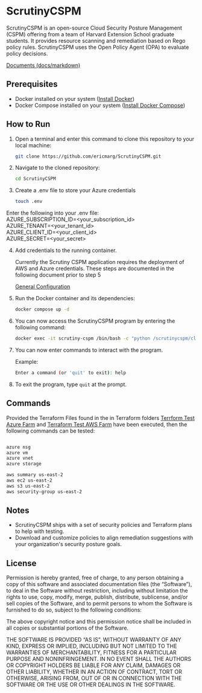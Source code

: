 

# ScrutinyCSPM
ScrutinyCSPM is an open-source Cloud Security Posture Management (CSPM) offering from a team of Harvard Extension School graduate students. 
It provides resource scanning and remediation based on Rego policy rules. ScrutinyCSPM uses the Open Policy Agent (OPA) to evaluate policy decisions.

[Documents (docs/markdown)](docs/markdown/)

## Prerequisites

- Docker installed on your system ([Install Docker](https://docs.docker.com/get-docker/))
- Docker Compose installed on your system ([Install Docker Compose](https://docs.docker.com/compose/install/))

## How to Run

1. Open a terminal and enter this command to clone this repository to your local machine:

   ```bash
   git clone https://github.com/ericmarg/ScrutinyCSPM.git
   ```

2. Navigate to the cloned repository:

   ```bash
   cd ScrutinyCSPM
   ```

3. Create a .env file to store your Azure credentials        
   ```bash
   touch .env
   ```
Enter the following into your .env file:    \
   AZURE_SUBSCRIPTION_ID=<your_subscription_id>\
   AZURE_TENANT=<your_tenant_id>\
   AZURE_CLIENT_ID=<your_client_id>\
   AZURE_SECRET=<your_secret>


4. Add credentials to the running container.

   Currently the Scrutiny CSPM application requires the deployment of AWS and Azure credentials.  These steps are documented in the following document prior to step 5

   [General Configuration](General_Configuration.MD)

5. Run the Docker container and its dependencies:

   ```bash
   docker compose up -d
   ```

6. You can now access the ScrutinyCSPM program by entering the following command:

   ```bash
   docker exec -it scrutiny-cspm /bin/bash -c "python /scrutinycspm/cli/main.py"
   ```

7. You can now enter commands to interact with the program.
   
   Example:
   
   ```bash
   Enter a command (or 'quit' to exit): help
   ```

8. To exit the program, type `quit` at the prompt.

## Commands
Provided the Terraform Files found in the in Terraform folders [Terrform Test Azure Farm](resources/terraform_templates/azure/azure_farm/) and [Terraform Test AWS Farm](resources/terraform_templates/aws/vpc/) 
have been executed, then the following commands can be tested:

```bash

azure nsg
azure vm
azure vnet
azure storage

aws summary us-east-2
aws ec2 us-east-2
aws s3 us-east-2
aws security-group us-east-2

```

## Notes
- ScrutinyCSPM ships with a set of security policies and Terraform plans to help with testing.
- Download and customize policies to align remediation suggestions with your organization's security posture goals.

## License

Permission is hereby granted, free of charge, to any person obtaining a copy of this software and associated documentation files (the “Software”), 
to deal in the Software without restriction, including without limitation the rights to use, copy, modify, merge, publish, distribute, sublicense, 
and/or sell copies of the Software, and to permit persons to whom the Software is furnished to do so, subject to the following conditions:

The above copyright notice and this permission notice shall be included in all copies or substantial portions of the Software.

THE SOFTWARE IS PROVIDED “AS IS”, WITHOUT WARRANTY OF ANY KIND, EXPRESS OR IMPLIED, INCLUDING BUT NOT LIMITED TO THE WARRANTIES OF MERCHANTABILITY, 
FITNESS FOR A PARTICULAR PURPOSE AND NONINFRINGEMENT. IN NO EVENT SHALL THE AUTHORS OR COPYRIGHT HOLDERS BE LIABLE FOR ANY CLAIM, DAMAGES OR OTHER LIABILITY, 
WHETHER IN AN ACTION OF CONTRACT, TORT OR OTHERWISE, ARISING FROM, OUT OF OR IN CONNECTION WITH THE SOFTWARE OR THE USE OR OTHER DEALINGS IN THE SOFTWARE.
